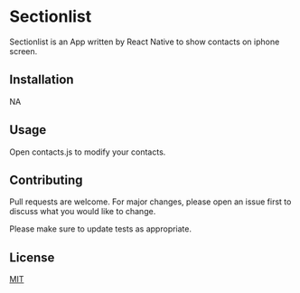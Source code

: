 # Sectionlist

Sectionlist is an App written by React Native to show contacts on iphone screen.

## Installation

NA

## Usage

Open contacts.js to modify your contacts.

## Contributing
Pull requests are welcome. For major changes, please open an issue first to discuss what you would like to change.

Please make sure to update tests as appropriate.

## License
[MIT](https://choosealicense.com/licenses/mit/)
